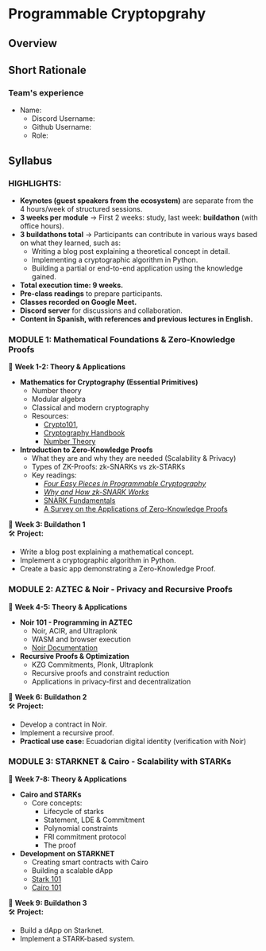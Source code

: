 # Programmable Cryptopgrahy

## Overview

## Short Rationale



### Team's experience

* Name:&#x20;
  * Discord Username:&#x20;
  * Github Username:&#x20;
  * Role:&#x20;

## Syllabus

### HIGHLIGHTS:

* **Keynotes (guest speakers from the ecosystem)** are separate from the 4 hours/week of structured sessions.
* **3 weeks per module** → First 2 weeks: study, last week: **buildathon** (with office hours).
* **3 buildathons total** → Participants can contribute in various ways based on what they learned, such as:
  * Writing a blog post explaining a theoretical concept in detail.
  * Implementing a cryptographic algorithm in Python.
  * Building a partial or end-to-end application using the knowledge gained.
* **Total execution time: 9 weeks.**
* **Pre-class readings** to prepare participants.
* **Classes recorded on Google Meet.**
* **Discord server** for discussions and collaboration.
* **Content in Spanish, with references and previous lectures in English.**

### **MODULE 1: Mathematical Foundations & Zero-Knowledge Proofs**

📆 **Week 1-2: Theory & Applications**

* **Mathematics for Cryptography (Essential Primitives)**
  * Number theory
  * Modular algebra
  * Classical and modern cryptography
  * Resources:&#x20;
    * [Crypto101](https://www.crypto101.io/),
    * [Cryptography Handbook](https://drive.google.com/drive/folders/1uoH11bXs5G_H7v8b0PTIBNXBPSjKz-Oi?dmr=1\&ec=wgc-drive-globalnav-goto)
    * [Number Theory](https://drive.google.com/file/d/1-jBKgQ1J8NWYBXKfknJp2YuMxo6Y9CEQ/view?usp=sharing)
* **Introduction to Zero-Knowledge Proofs**
  * What they are and why they are needed (Scalability & Privacy)
  * Types of ZK-Proofs: zk-SNARKs vs zk-STARKs
  * Key readings:
    * [_Four Easy Pieces in Programmable Cryptography_](https://drive.google.com/drive/folders/1CEDR3-F68alGT3r6U4nPdpIO2g07YqnH?dmr=1\&ec=wgc-drive-globalnav-goto)
    * [_Why and How zk-SNARK Works_](https://drive.google.com/drive/folders/1k9KT6wti_44TxGOof0Ebiiyy6Wm0qKr-?dmr=1\&ec=wgc-drive-globalnav-goto)
    * [SNARK Fundamentals](https://erroldrummond.gitbook.io/snark-fundamentals)
    * [A Survey on the Applications of Zero-Knowledge Proofs](https://arxiv.org/pdf/2408.00243)

📆 **Week 3: Buildathon 1**\
🛠 **Project:**

* Write a blog post explaining a mathematical concept.
* Implement a cryptographic algorithm in Python.
* Create a basic app demonstrating a Zero-Knowledge Proof.

### **MODULE 2: AZTEC & Noir - Privacy and Recursive Proofs**

📆 **Week 4-5: Theory & Applications**

* **Noir 101 - Programming in AZTEC**
  * Noir, ACIR, and Ultraplonk
  * WASM and browser execution
  * [Noir Documentation](https://noir-lang.org/docs/noir/concepts/data_types/)
* **Recursive Proofs & Optimization**
  * KZG Commitments, Plonk, Ultraplonk
  * Recursive proofs and constraint reduction
  * Applications in privacy-first and decentralization

📆 **Week 6: Buildathon 2**\
🛠 **Project:**

* Develop a contract in Noir.
* Implement a recursive proof.
* **Practical use case:** Ecuadorian digital identity (verification with Noir)

### **MODULE 3: STARKNET & Cairo - Scalability with STARKs**

📆 **Week 7-8: Theory & Applications**

* **Cairo and STARKs**
  * Core concepts:&#x20;
    * Lifecycle of starks
    * Statement, LDE & Commitment
    * Polynomial constraints
    * FRI commitment protocol
    * The proof
* **Development on STARKNET**
  * Creating smart contracts with Cairo
  * Building a scalable dApp
  * [Stark 101](https://starkware.co/stark-101/)
  * [Cairo 101](https://github.com/starknet-edu/starknet-cairo-101/blob/main/README.es.md)

📆 **Week 9: Buildathon 3**\
🛠 **Project:**

* Build a dApp on Starknet.
* Implement a STARK-based system.

###

